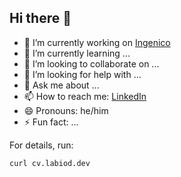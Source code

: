 ## Hi there 👋

- 🔭 I’m currently working on [Ingenico](https://ingenico.com)
- 🌱 I’m currently learning ...
- 👯 I’m looking to collaborate on ...
- 🤔 I’m looking for help with ...
- 💬 Ask me about ...
- 📫 How to reach me: [LinkedIn](https://fr.linkedin.com/in/rlabiod)
- 😄 Pronouns: he/him
- ⚡ Fun fact: ...

For details, run:

```bash
curl cv.labiod.dev
```
